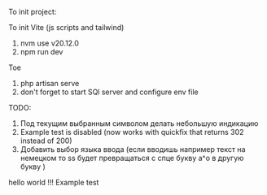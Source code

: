 To init project:

To init Vite (js scripts and tailwind)
1. nvm use v20.12.0
2. npm run dev

Toe
1. php artisan serve
2. don't forget to start SQl server and configure env file

TODO:

1. Под текущим выбранным символом делать небольшую индикацию
2. Example test is disabled (now works with quickfix that returns 302 instead of 200)
3. Добавить выбор языка ввода (если вводишь например текст на немецком то ss будет превращаться с спце букву a^o в другую букву )



hello world
!!!
Example test 
